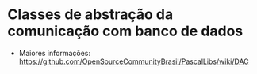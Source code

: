 # Classes de abstração da comunicação com banco de dados
* Maiores informações: https://github.com/OpenSourceCommunityBrasil/PascalLibs/wiki/DAC
